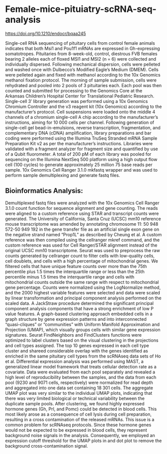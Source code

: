 # Female-mice-pituiatry-scRNA-seq-analysis
https://doi.org/10.1210/endocr/bqaa245 

Single-cell RNA sequencing of pituitary cells from control female animals indicates that both Msi1 and Pou1f1 mRNAs are expressed in Gh-expressing somatotropes. Pituitaries from 8-week-old, control, diestrous FVB females bearing 2 alleles each of floxed MSI1 and MSI2 (n = 6) were collected and individually dispersed. Following mechanical dispersion, cells were pelleted and washed once with Dulbecco’s Modified Eagle’s Medium (DMEM). Cells were pelleted again and fixed with methanol according to the 10x Genomics methanol fixation protocol. The morning of sample submission, cells were rehydrated and pooled into 2 pools of 3 pituitaries each. Each pool was then counted and submitted for processing to the Genomics Core at the Arkansas Children’s Hospital Center for Translational Pediatric Research. Single-cell 3′ library generation was performed using a 10x Genomics Chromium Controller and the v3 reagent kit (10x Genomics) according to the manufacturer’s protocol. Cell suspensions were loaded onto the middle 4 channels of a chromium single-cell A chip according to the manufacturer’s instructions, aiming for 10 000 cells per channel. Following generation of single-cell gel bead-in-emulsions, reverse transcription, fragmentation, and complementary DNA (cDNA) amplification, library preparations and bar coding were performed using the Illumina TruSeq Stranded mRNA Sample Preparation Kit v2 as per the manufacturer’s instructions. Libraries were validated with a fragment analyzer for fragment size and quantified by use of a Qubit fluorometer. A total of 200 pM of each library was pooled for sequencing on the Illumina NextSeq 500 platform using a high output flow cell (100 cycles) to generate approximately 25 million 75 base reads per sample. 10x Genomics Cell Ranger 3.1.0 mkfastq wrapper and was used to perform sample demultiplexing and generate fastq files.

## Bioinformatics Analysis: 
Demultiplexed fastq files were analyzed with the 10x Genomics Cell Ranger 3.1.0 count function for sequence alignment and gene counting. The reads were aligned to a custom reference using STAR and transcript counts were generated. The University of California, Santa Cruz (UCSC) mm10 reference mouse transcriptome was amended by annotating chromosome 11: 50 948 572-50 949 192 in the gene transfer file as an artificial single exon gene on the negative strand named “Prop1L” as described by Cheung et al. A custom reference was then compiled using the cellranger mkref command, and the custom reference was used for Cell Ranger/STAR alignment instead of the original UCSC mm10 transcriptome. Seurat was used to preprocess the raw counts generated by cellranger count to filter cells with low-quality cells, cell doublets, and cells with a high percentage of mitochondrial genes. We filtered cells that have unique feature counts over more than the 75th percentile plus 1.5 times the interquartile range or less than the 25th percentile minus 1.5 times the interquartile range and cells with mitochondrial counts outside the same range with respect to mitochondrial gene percentage. Counts were normalized using the LogNormalize method, and the 2000 highest variable features were selected and data were scaled by linear transformation and principal component analysis performed on the scaled data. A JackStraw procedure determined the significant principal component analysis components that have a strong enrichment of low P value features. A graph-based clustering approach embedded cells in a graph structure by gene expression patterns and into interconnected “quasi-cliques” or “communities” with Uniform Manifold Approximation and Projection (UMAP), which visually groups cells with similar gene expression signatures. Seurat FindNeighbors and FindClusters functions were optimized to label clusters based on the visual clustering in the projections and cell types assigned. The top 10 genes expressed in each cell type cluster and shareed considerable overlap with the genes identified as enriched in the same pituitary cell types from the scRNAseq data sets of Ho et al. Differential expression analysis was performed using MAST, a generalized linear model framework that treats cellular detection rate as a covariate. Data were evaluated from each pool separately and revealed a high level of reproducibility between the samples, and the data from each pool (9230 and 9071 cells, respectively) were normalized for read depth and aggregated into one data set containing 18 301 cells. The aggregate UMAP plot was very similar to the individual UMAP plots, indicating that there was very limited biological or technical variability between the duplicate sample pools. After clustering, we found highly expressed hormone genes (Gh, Prl, and Pomc) could be detected in blood cells. This most likely arose as a consequence of cell lysis during cell preparation, resulting in a cross contamination of the released mRNAs. This issue is a common problem for scRNAseq protocols. Since these hormone genes would not be expected to be expressed in blood cells, they represent background noise signals in the analysis. Consequently, we employed an expression cutoff threshold for the UMAP plots in and dot plot to remove the background cross-contamination signal.
